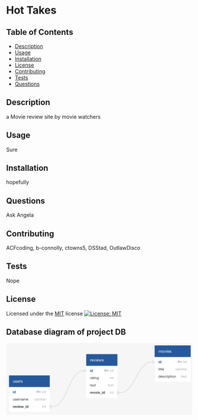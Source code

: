 
  # Hot Takes

  ## Table of Contents
  - [Description](#Description)
  - [Usage](#Usage)
  - [Installation](#Installation)
  - [License](#License)
  - [Contributing](#Contributing)
  - [Tests](#Tests)
  - [Questions](#Questions)

  ## Description
  a Movie review site by movie watchers

  ## Usage
  Sure

  ## Installation
  hopefully

  ## Questions
  Ask Angela

  ## Contributing
  ACFcoding, b-connolly, ctowns5, DSStad, OutlawDisco

  ## Tests
  Nope

  ## License
  Licensed under the [MIT](https://opensource.org/licenses/MIT) license
  [![License: MIT](https://img.shields.io/badge/License-MIT-yellow.svg)](https://opensource.org/licenses/MIT)
  
  ## Database diagram of project DB 
  ![DB diagram](./public/images/ERD.jpg)
